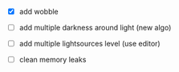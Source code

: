  - [x] add wobble
 - [ ] add multiple darkness around light (new algo)
 - [ ] add multiple lightsources level (use editor)
 - [ ] clean memory leaks

